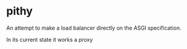 # pithy
An attempt to make a load balancer directly on the ASGI specification.

In its current state it works a proxy
